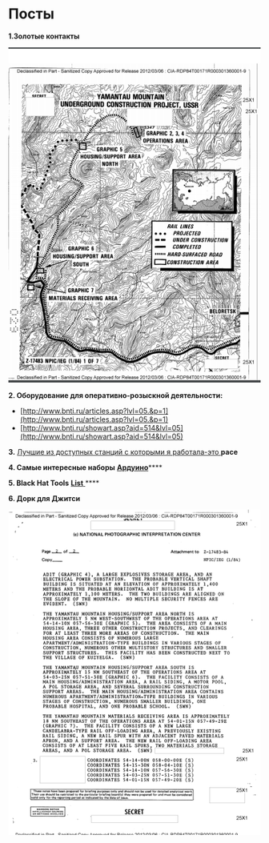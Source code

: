 # Посты

**1.Золотые контакты**

![Soviet Union style](../.gitbook/assets/image%20%2831%29.png)



**2. Оборудование для оперативно-розыскной деятельности:**

* [http://www.bnti.ru/articles.asp?lvl=05.&p=1](http://www.bnti.ru/articles.asp?lvl=05.&p=1)
* [http://www.bnti.ru/showart.asp?aid=514&lvl=05](http://www.bnti.ru/showart.asp?aid=514&lvl=05)

**3.** [Лучшие из доступных станций с которыми я работала-это ](https://www.pace-shop.ru/pace-8007-0510?fee=28&fep=18236&gclid=Cj0KCQjw45_bBRD_ARIsAJ6wUXRIGa8jOOwfsXbjmxYECtdJpxcrUW3leURIMz8QKi8WwW_PsQ3N-p8aAunXEALw_wcB)**pace**

**4. Самые интересные наборы** [**Ардуино**](https://keyestudio.aliexpress.ru/store/1452162)\*\*\*\*

**5. Black Hat Tools** [**List** ](https://github.com/1522402210/2018-BlackHat-Tools-List)\*\*\*\*

**6. Дорк для Джитси**

![](../.gitbook/assets/image%20%281%29.png)



 



